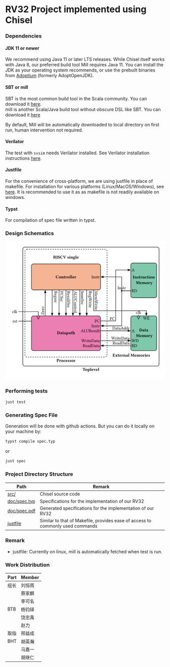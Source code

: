 RV32 Project implemented using Chisel
=======================

### Dependencies
#### JDK 11 or newer

We recommend using Java 11 or later LTS releases. While Chisel itself works with Java 8, our preferred build tool Mill requires Java 11. You can install the JDK as your operating system recommends, or use the prebuilt binaries from [Adoptium](https://adoptium.net/) (formerly AdoptOpenJDK).

#### SBT or mill

SBT is the most common build tool in the Scala community. You can download it [here](https://www.scala-sbt.org/download.html).  
mill is another Scala/Java build tool without obscure DSL like SBT. You can download it [here](https://github.com/com-lihaoyi/mill/releases)

By default, Mill will be automatically downloaded to local directory on first run, human intervention not required.

#### Verilator

The test with `svsim` needs Verilator installed.
See Verilator installation instructions [here](https://verilator.org/guide/latest/install.html).

#### Justfile

For the convenience of cross-platform, we are using justfile in place of makefile. For installation for various platforms (Linux/MacOS/Windows), see [here](https://github.com/casey/just). It is recommended to use it as as makefile is not readily available on windows.

#### Typst

For compilation of spec file written in typst.

### Design Schematics
![schem](./doc/diagram.svg)

### Performing tests
```sh
just test
```

### Generating Spec File
Generation will be done with github actions. But you can do it locally on your machine by:
```sh
typst compile spec.typ
```
or
```sh
just spec
```

### Project Directory Structure
| Path | Remark |
|------|--------|
| [src/](./src)   |   Chisel source code |
| [doc/spec.typ](./doc/spec.typ)   |    Specifications for the implementation of our RV32   |
| [doc/spec.pdf](./doc/spec.pdf)   |    Generated specifications for the implementation of our RV32   |
| [justfile](./justfile) | Similar to that of Makefile, provides ease of access to commonly used commands |

### Remark
+ justfile: Currently on linux, mill is automatically fetched when test is run.

### Work Distribution

| Part | Member |
|------|--------|
|组长| 刘恒雨|
||蔡家麒|
||李可名|
|BTB|杨钧铎|
||饶忠禹|
||赵力|
|取指|邢益成|
|BHT|胡英瀚|
||马嘉一|
||胡继仁|
